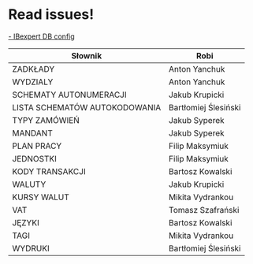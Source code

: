 # Read issues!

[- IBexpert DB config](https://docs.google.com/document/d/1kliNbIf7w3zb7i7k2WEzQZlFdKVpZSAE1mG5kL5cnH8/edit?tab=t.0)


| **Słownik**                        | **Robi**          |
|----------------------------------|----------------------------|
| ZADKŁADY                         | Anton Yanchuk              |
| WYDZIALY                         | Anton Yanchuk              |
| SCHEMATY AUTONUMERACJI          | Jakub Krupicki             |
| LISTA SCHEMATÓW AUTOKODOWANIA   | Bartłomiej Ślesiński       |
| TYPY ZAMÓWIEŃ                    | Jakub Syperek              |
| MANDANT                          | Jakub Syperek              |
| PLAN PRACY                       | Filip Maksymiuk            |
| JEDNOSTKI                        | Filip Maksymiuk            |
| KODY TRANSAKCJI                  | Bartosz Kowalski           |
| WALUTY                           | Jakub Krupicki             |
| KURSY WALUT                      | Mikita Vydrankou           |
| VAT                              | Tomasz Szafrański          |
| JĘZYKI                           | Bartosz Kowalski           |
| TAGI                             | Mikita Vydrankou           |
| WYDRUKI                          | Bartłomiej Ślesiński       |
